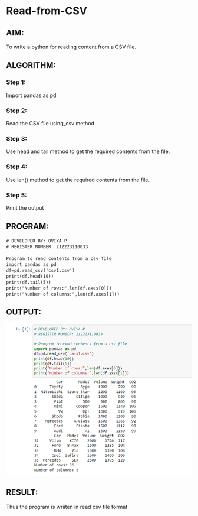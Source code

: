 # Read-from-CSV

## AIM:
To write a python for reading content from a CSV file.

## ALGORITHM:
### Step 1:
Import pandas as pd
### Step 2:
Read the CSV file using_csv method
### Step 3:
Use head and tail method to get the required contents from the file.
### Step 4:
Use len() method to get the required contents from the file.
### Step 5:
Print the output
## PROGRAM:
```
# DEVELOPED BY: OVIYA P
# REGISTER NUMBER: 212223110033

Program to read contents from a csv file 
import pandas as pd 
df=pd.read_csv('csv1.csv') 
print(df.head(10)) 
print(df.tail(5)) 
print("Number of rows:",len(df.axes[0])) 
print("Number of columns:",len(df.axes[1]))

```
## OUTPUT:
![output](image.png)


## RESULT:
Thus the program is wriiten in read csv file format
